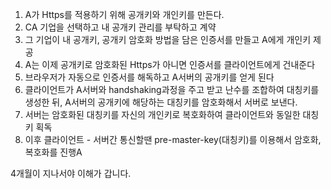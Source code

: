 ---
---

1. A가 Https를 적용하기 위해 공개키와 개인키를 만든다.
2. CA 기업을 선택하고 내 공개키 관리를 부탁하고 계약
3. 그 기업이 내 공개키, 공개키 암호화 방법을 담은 인증서를 만들고 A에게 개인키 제공
4. A는 이제 공개키로 암호화된 Https가 아니면 인증서를 클라이언트에게 건내준다
5. 브라우저가 자동으로 인증서를 해독하고 A서버의 공개키를 얻게 된다
6. 클라이언트가 A서버와 handshaking과정을 주고 받고 난수를 조합하여 대칭키를 생성한 뒤, A서버의 공개키에 해당하는 대칭키를 암호화해서 서버로 보낸다.
7. 서버는 암호화된 대칭키를 자신의 개인키로 복호화하여 클라이언트와 동일한 대칭키 획독
8. 이후 클라이언트 - 서버간 통신할땐 pre-master-key(대칭키)를 이용해서 암호화, 복호화를 진행A

4개월이 지나서야 이해가 갑니다.